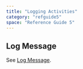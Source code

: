 ```yaml
---
title: "Logging Activities"
category: "refguide5"
space: "Reference Guide 5"
---
```



## Log Message

See [Log Message](Log+Message).
